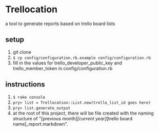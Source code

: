 Trellocation
===
a tool to generate reports based on trello board lists

setup
---
1. git clone
2. ```$ cp config/configuration.rb.example config/configuration.rb```
3. fill in the values for trello_developer_public_key and trello_member_token in config/configuration.rb

instructions
---

1. ```$ rake console```
2. ```pry> list = Trellocation::List.new(trello_list_id goes here)```
3. ```pry> list.generate_output```
4. at the root of this project, there will be file created with the naming structure of "[previous month]_[current year]_[trello board name]_report.markdown".
